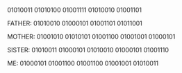 01010011
01010100
01001111
01010010
01001101

FATHER:
01010010
01000101
01001101
01011001

MOTHER:
01001010
01010101
01001100
01001001
01000101

SISTER:
01010011
01000101
01010010
01000101
01001110

ME:
01000101
01001100
01001100
01001001
01010011
